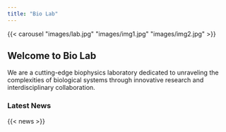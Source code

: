 ```yaml
---
title: "Bio Lab"
---
```


<section class="hero">
  {{< carousel "images/lab.jpg" "images/img1.jpg" "images/img2.jpg" >}}
  <h1>Welcome to Bio Lab</h1>
  <p>We are a cutting-edge biophysics laboratory dedicated to unraveling the complexities of biological systems through innovative research and interdisciplinary collaboration.</p>
</section>

<section class="news">
  <h3>Latest News</h3>
  {{< news >}}
</section>
